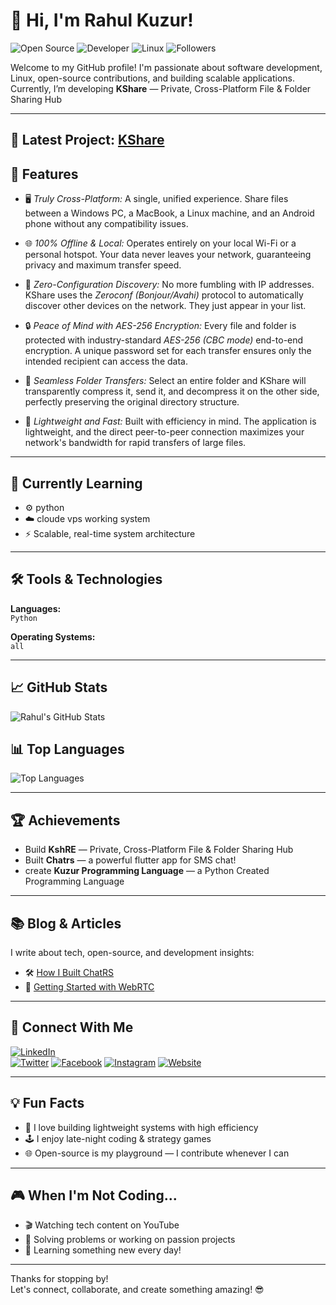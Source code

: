 # 👋 Hi, I'm Rahul Kuzur!

![Open Source](https://img.shields.io/badge/Open%20Source-Enthusiast-brightgreen?style=flat-square)
![Developer](https://img.shields.io/badge/Developer-%F0%9F%91%8B-blue?style=flat-square)
![Linux](https://img.shields.io/badge/Linux-Debian%20%7C%20Ubuntu-red?style=flat-square)
![Followers](https://img.shields.io/github/followers/rahulkuzur?label=Follow&style=social)

Welcome to my GitHub profile! I'm passionate about software development, Linux, open-source contributions, and building scalable applications.  
Currently, I’m developing **KShare** — Private, Cross-Platform File & Folder Sharing Hub

---

## 🚀 Latest Project: [KShare](https://github.com/rahulkuzur3/kshare)

## 🚀 Features


*   🖥 *Truly Cross-Platform:* A single, unified experience. Share files between a Windows PC, a MacBook, a Linux machine, and an Android phone without any compatibility issues.

*   🌐 *100% Offline & Local:* Operates entirely on your local Wi-Fi or a personal hotspot. Your data never leaves your network, guaranteeing privacy and maximum transfer speed.

*   🔮 *Zero-Configuration Discovery:* No more fumbling with IP addresses. KShare uses the *Zeroconf (Bonjour/Avahi)* protocol to automatically discover other devices on the network. They just appear in your list.

*   🔒 *Peace of Mind with AES-256 Encryption:* Every file and folder is protected with industry-standard *AES-256 (CBC mode)* end-to-end encryption. A unique password set for each transfer ensures only the intended recipient can access the data.

*   📂 *Seamless Folder Transfers:* Select an entire folder and KShare will transparently compress it, send it, and decompress it on the other side, perfectly preserving the original directory structure.

*   🚀 *Lightweight and Fast:* Built with efficiency in mind. The application is lightweight, and the direct peer-to-peer connection maximizes your network's bandwidth for rapid transfers of large files.

---

## 🌱 Currently Learning

- ⚙️ python  
- ☁️ cloude vps working system
- ⚡ Scalable, real-time system architecture

---

## 🛠️ Tools & Technologies

**Languages:**  
`Python` 

**Operating Systems:**  
`all`

---

## 📈 GitHub Stats

![Rahul's GitHub Stats](https://github-readme-stats.vercel.app/api?username=rahulkuzur&show_icons=true&hide_title=true&hide_border=true&count_private=true&hide=prs&theme=radical)

## 📊 Top Languages

![Top Languages](https://github-readme-stats.vercel.app/api/top-langs/?username=rahulkuzur&layout=compact&theme=radical)

---

## 🏆 Achievements

- Build  **KshRE** — Private, Cross-Platform File & Folder Sharing Hub
- Built **Chatrs** — a powerful flutter app for SMS chat!  
- create  **Kuzur Programming Language** — a Python Created Programming Language

---

## 📚 Blog & Articles

I write about tech, open-source, and development insights:

- 🛠️ [How I Built ChatRS](https://medium.com/@rahulkuzur)  
- 📡 [Getting Started with WebRTC](https://medium.com/@rahulkuzur)

---

## 📣 Connect With Me

[![LinkedIn](https://img.shields.io/badge/LinkedIn-Connect-blue?logo=linkedin&style=flat-square)](https://www.linkedin.com/in/rahulkuzur/)  
[![Twitter](https://img.shields.io/badge/Twitter-Follow-blue?logo=twitter&style=flat-square)](https://twitter.com/rahulkuzur)
[![Facebook](https://img.shields.io/badge/Facebook-Follow-blue?logo=twitter&style=flat-square)](https://facebook.com/rahulkuzur01)
[![Instagram](https://img.shields.io/badge/Instagram-Follow-blue?logo=twitter&style=flat-square)](https://instagram.com/rahulkuzur3)
[![Website](https://img.shields.io/badge/Website-Follow-blue?logo=twitter&style=flat-square)](https://kuzur.xyz)

---

## 💡 Fun Facts

- 🧠 I love building lightweight systems with high efficiency  
- 🕹️ I enjoy late-night coding & strategy games  
- 🌐 Open-source is my playground — I contribute whenever I can

---

## 🎮 When I'm Not Coding...

- 🎬 Watching tech content on YouTube  
- 🧩 Solving problems or working on passion projects  
- 🌱 Learning something new every day!

---

Thanks for stopping by!  
Let's connect, collaborate, and create something amazing! 😎
